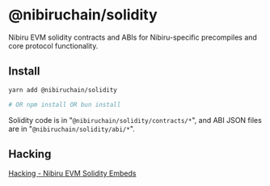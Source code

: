 # @nibiruchain/solidity

Nibiru EVM solidity contracts and ABIs for Nibiru-specific precompiles and core protocol functionality.

## Install

```bash
yarn add @nibiruchain/solidity

# OR npm install OR bun install
```

Solidity code is in "`@nibiruchain/solidity/contracts/*`", and 
ABI JSON files are in "`@nibiruchain/solidity/abi/*`".

## Hacking

[Hacking - Nibiru EVM Solidity Embeds](./HACKING.md)
